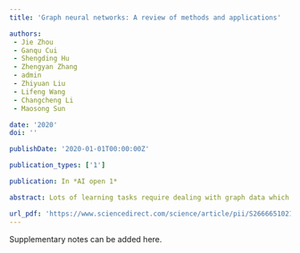 ```yaml
---
title: 'Graph neural networks: A review of methods and applications'

authors:
 - Jie Zhou
 - Ganqu Cui
 - Shengding Hu
 - Zhengyan Zhang
 - admin
 - Zhiyuan Liu
 - Lifeng Wang
 - Changcheng Li
 - Maosong Sun

date: '2020'
doi: ''

publishDate: '2020-01-01T00:00:00Z'

publication_types: ['1']

publication: In *AI open 1*

abstract: Lots of learning tasks require dealing with graph data which contains rich relation information among elements. Modeling physics systems, learning molecular fingerprints, predicting protein interface, and classifying diseases demand a model to learn from graph inputs. In other domains such as learning from non-structural data like texts and images, reasoning on extracted structures (like the dependency trees of sentences and the scene graphs of images) is an important research topic which also needs graph reasoning models. Graph neural networks (GNNs) are neural models that capture the dependence of graphs via message passing between the nodes of graphs. In recent years, variants of GNNs such as graph convolutional network (GCN), graph attention network (GAT), graph recurrent network (GRN) have demonstrated ground-breaking performances on many deep learning tasks. In this survey, we …

url_pdf: 'https://www.sciencedirect.com/science/article/pii/S2666651021000012'
---
```


Supplementary notes can be added here.
